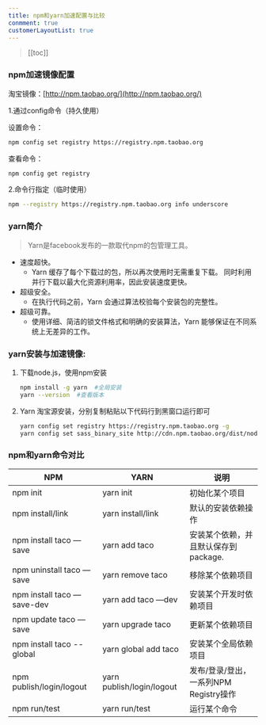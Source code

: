 ```yaml
---
title: npm和yarn加速配置与比较
conmment: true
customerLayoutList: true
---
```


> [[toc]]

### npm加速镜像配置

淘宝镜像：[http://npm.taobao.org/](http://npm.taobao.org/)

1.通过config命令（持久使用）

设置命令：

```bash
npm config set registry https://registry.npm.taobao.org
```

查看命令：

```bash
npm config get registry
```

2.命令行指定（临时使用）

```bash
npm --registry https://registry.npm.taobao.org info underscore
```

### yarn简介

> Yarn是facebook发布的一款取代npm的包管理工具。

- 速度超快。
  - Yarn 缓存了每个下载过的包，所以再次使用时无需重复下载。 同时利用并行下载以最大化资源利用率，因此安装速度更快。
- 超级安全。
  - 在执行代码之前，Yarn 会通过算法校验每个安装包的完整性。
- 超级可靠。
  - 使用详细、简洁的锁文件格式和明确的安装算法，Yarn 能够保证在不同系统上无差异的工作。

### yarn安装与加速镜像:

1. 下载node.js，使用npm安装

   ```bash
   npm install -g yarn  #全局安装
   yarn --version  #查看版本
   ```

2. Yarn 淘宝源安装，分别复制粘贴以下代码行到黑窗口运行即可

   ```bash {2}
   yarn config set registry https://registry.npm.taobao.org -g
   yarn config set sass_binary_site http://cdn.npm.taobao.org/dist/node-sass -g
   ```

### npm和yarn命令对比

| NPM                        | YARN                      | 说明                                   |
| -------------------------- | ------------------------- | -------------------------------------- |
| npm init                   | yarn init                 | 初始化某个项目                         |
| npm install/link           | yarn install/link         | 默认的安装依赖操作                     |
| npm install taco —save     | yarn add taco             | 安装某个依赖，并且默认保存到package.   |
| npm uninstall taco —save   | yarn remove taco          | 移除某个依赖项目                       |
| npm install taco —save-dev | yarn add taco —dev        | 安装某个开发时依赖项目                 |
| npm update taco —save      | yarn upgrade taco         | 更新某个依赖项目                       |
| npm install taco --global  | yarn global add taco      | 安装某个全局依赖项目                   |
| npm publish/login/logout   | yarn publish/login/logout | 发布/登录/登出，一系列NPM Registry操作 |
| npm run/test               | yarn run/test             | 运行某个命令                           |
